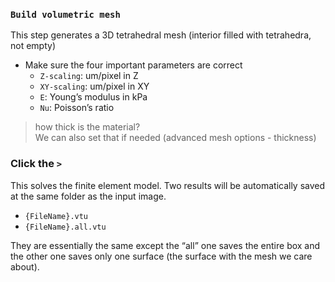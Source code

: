 ### `Build volumetric mesh`
This step generates a 3D tetrahedral mesh (interior filled with tetrahedra, not empty)
-	Make sure the four important parameters are correct
    - `Z-scaling`: um/pixel in Z
    - `XY-scaling`: um/pixel in XY
    - `E`: Young’s modulus in kPa
    - `Nu`: Poisson’s ratio

> how thick is the material?  
> We can also set that if needed (advanced mesh options - thickness)

### Click the `>`
This solves the finite element model. Two results will be automatically saved at the same folder as the input image.
-	`{FileName}.vtu`
-	`{FileName}.all.vtu`

They are essentially the same except the “all” one saves the entire box and the other one saves only one surface (the surface with the mesh we care about).
